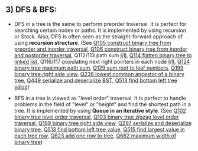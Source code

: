 ## 3) DFS & BFS: 

   - DFS in a tree is the same to perform preorder traversal. It is perfect for searching certain nodes or paths. It is implemented by using recursion or Stack. Also, DFS is often seen as the straight-forward approach of using **recursion structure**.
(See [Q105 construct binary tree from preorder and inorder traversal](Q105ConstructBinaryTreeFromPreorderAndInorderTraversal.java), [Q106 construct binary tree from inorder and postorder traversal](Q106ConstructBinaryTreeFromInorderAndPostorderTraversal.java), Q112/113 path sum [I](Q112PathSum.java)/[II](Q113PathSumII.java), [Q114 flatten binary tree to linked list](Q114FlattenBinaryTreeToLinkedList.java), Q116/117 populating next right pointers in each node [I](Q116PopulatingNextRightPointersInEachNode.java)/[II](Q117PopulatingNextRightPointsInEachNodeII.java), [Q124 binary tree maximum path sum](Q124BinaryTreeMaximumPathSum.java), [Q129 sum root to leaf numbers](Q129SumRootToLeafNumbers.java), [Q199 binary tree right side view](Q199BinaryTreeRightSideView.java), [Q236 lowest common ancestor of a binary tree](Q236LowestCommonAncestorOfABinaryTree.java), [Q449 serialize and deserialize BST](Q449SerializeAndDeserializeBST.java), [Q513 find bottom left tree value](Q513FindBottomLeftTreeValue.java))

   - BFS in a tree is viewed as "level order" traversal. It is perfect to handle problems in the field of "level" or "height" and find the shortest path in a tree. It is implemented by using **Queue in an iterative style**.
(See [Q102 binary tree level order traversal](Q102BinaryTreeLevelOrderTraversal.java), [Q103 binary tree zigzag level order traversal](Q103BinaryTreeZigzagLevelOrderTraversal.java), [Q199 binary tree right side view](Q199BinaryTreeRightSideView.java), [Q297 serialize and deserialize binary tree](Q297SerializeAndDeserializeBinaryTree.java), [Q513 find bottom left tree value](Q513FindBottomLeftTreeValue.java), [Q515 find largest value in each tree row](Q515FindLargestValueInEachTreeRow.java), [Q623 add one row to tree](Q623AddOneRowToTree.java), [Q662 maximum width of binary tree](Q662MaximumWidthOfBinaryTree.java))